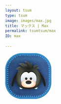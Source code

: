 ```yaml
---
layout: tsum
type: tsum
image: images/max.jpg
title: マックス | Max
permalink: tsumtsum/max
ID: max

---
```

<img class="ui image" src="../images/max.jpg">
